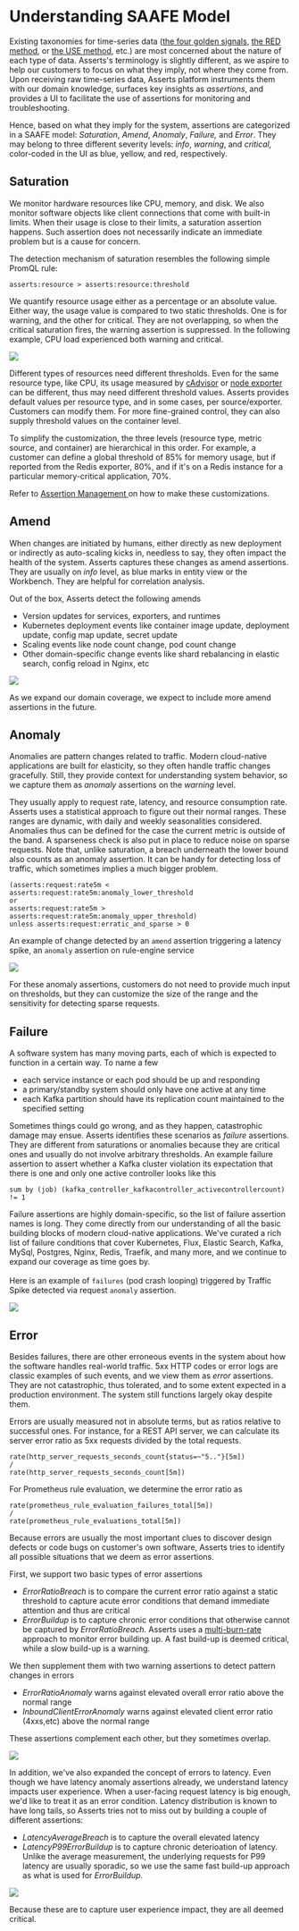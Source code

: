 # Understanding SAAFE Model

Existing taxonomies for time-series data ([the four golden signals](https://sre.google/sre-book/monitoring-distributed-systems/), [the RED method](https://www.weave.works/blog/the-red-method-key-metrics-for-microservices-architecture/), or [the USE method](https://www.brendangregg.com/usemethod.html), etc.) are most concerned about the nature of each type of data. Asserts's terminology is slightly different, as we aspire to help our customers to focus on what they imply, not where they come from. Upon receiving raw time-series data, Asserts platform instruments them with our domain knowledge, surfaces key insights as _assertions_, and provides a UI to facilitate the use of assertions for monitoring and troubleshooting.&#x20;

Hence, based on what they imply for the system, assertions are categorized in a SAAFE model: _Saturation_, _Amend_, _Anomaly_, _Failure,_ and _Error_. They may belong to three different severity levels: _info_, _warning_, and _critical,_ color-coded in the UI as blue, yellow, and red, respectively.

## Saturation

We monitor hardware resources like CPU, memory, and disk. We also monitor software objects like client connections that come with built-in limits. When their usage is close to their limits, a saturation assertion happens. Such assertion does not necessarily indicate an immediate problem but is a cause for concern.&#x20;

The detection mechanism of saturation resembles the following simple PromQL rule:

```
asserts:resource > asserts:resource:threshold
```

We quantify resource usage either as a percentage or an absolute value. Either way, the usage value is compared to two static thresholds. One is for warning, and the other for critical. They are not overlapping, so when the critical saturation fires, the warning assertion is suppressed. In the following example, CPU load experienced both warning and critical.

![](<.gitbook/assets/image (3).png>)

Different types of resources need different thresholds. Even for the same resource type, like CPU, its usage measured by [cAdvisor](https://github.com/google/cadvisor) or [node exporter](https://github.com/prometheus/node\_exporter) can be different, thus may need different threshold values. Asserts provides default values per resource type, and in some cases, per source/exporter. Customers can modify them. For more fine-grained control, they can also supply threshold values on the container level.

To simplify the customization, the three levels (resource type, metric source, and container) are hierarchical in this order. For example, a customer can define a global threshold of 85% for memory usage, but if reported from the Redis exporter, 80%, and if it's on a Redis instance for a particular memory-critical application, 70%.

Refer to [Assertion Management ](user-guide/assertion-management.md)on how to make these customizations.

## Amend

When changes are initiated by humans, either directly as new deployment or indirectly as auto-scaling kicks in, needless to say, they often impact the health of the system. Asserts captures these changes as amend assertions. They are usually on _info_ level, as blue marks in entity view or the Workbench. They are helpful for correlation analysis.&#x20;

Out of the box, Asserts detect the following amends

* Version updates for services, exporters, and runtimes
* Kubernetes deployment events like container image update, deployment update, config map update, secret update
* Scaling events like node count change, pod count change
* Other domain-specific change events like shard rebalancing in elastic search, config reload in Nginx, etc

![](<.gitbook/assets/Screen Shot 2021-09-21 at 5.58.51 PM.png>)

As we expand our domain coverage, we expect to include more amend assertions in the future.

## Anomaly

Anomalies are pattern changes related to traffic. Modern cloud-native applications are built for elasticity, so they often handle traffic changes gracefully. Still, they provide context for understanding system behavior, so we capture them as _anomaly_ assertions on the _warning_ level.

They usually apply to request rate, latency, and resource consumption rate. Asserts uses a statistical approach to figure out their normal ranges. These ranges are dynamic, with daily and weekly seasonalities considered.  Anomalies thus can be defined for the case the current metric is outside of the band. A sparseness check is also put in place to reduce noise on sparse requests. Note that, unlike saturation, a breach underneath the lower bound also counts as an anomaly assertion. It can be handy for detecting loss of traffic, which sometimes implies a much bigger problem.

```
(asserts:request:rate5m < asserts:request:rate5m:anomaly_lower_threshold
or
asserts:request:rate5m > asserts:request:rate5m:anomaly_upper_threshold)
unless asserts:request:erratic_and_sparse > 0
```

An example of change detected by an `amend` assertion triggering a latency spike, an `anomaly` assertion on rule-engine service

![](<.gitbook/assets/Screen Shot 2021-10-08 at 4.34.05 PM.png>)

For these anomaly assertions, customers do not need to provide much input on thresholds, but they can customize the size of the range and the sensitivity for detecting sparse requests.

## Failure

A software system has many moving parts, each of which is expected to function in a certain way. To name a few

* each service instance or each pod should be up and responding
* a primary/standby system should only have one active at any time
* each Kafka partition should have its replication count maintained to the specified setting

Sometimes things could go wrong, and as they happen, catastrophic damage may ensue. Asserts identifies these scenarios as _failure_ assertions. They are different from saturations or anomalies because they are critical ones and usually do not involve arbitrary thresholds. An example failure assertion to assert whether a Kafka cluster violation its expectation that there is one and only one active controller looks like this

```
sum by (job) (kafka_controller_kafkacontroller_activecontrollercount) != 1
```

Failure assertions are highly domain-specific, so the list of failure assertion names is long. They come directly from our understanding of all the basic building blocks of modern cloud-native applications. We've curated a rich list of failure conditions that cover Kubernetes, Flux, Elastic Search, Kafka, MySql, Postgres, Nginx,  Redis, Traefik, and many more, and we continue to expand our coverage as time goes by.\
\
Here is an example of `failures` (pod crash looping) triggered by Traffic Spike detected via request `anomaly` assertion. &#x20;

![](<.gitbook/assets/Screen Shot 2021-09-21 at 7.02.03 PM.png>)

## Error

Besides failures, there are other erroneous events in the system about how the software handles real-world traffic. 5xx HTTP codes or error logs are classic examples of such events, and we view them as _error_ assertions. They are not catastrophic, thus tolerated, and to some extent expected in a production environment. The system still functions largely okay despite them.&#x20;

Errors are usually measured not in absolute terms, but as ratios relative to successful ones. For instance, for a REST API server, we can calculate its server error ratio as 5xx requests divided by the total requests.

```
rate(http_server_requests_seconds_count{status=~"5.."}[5m])
/
rate(http_server_requests_seconds_count[5m])
```

For Prometheus rule evaluation, we determine the error ratio as

```
rate(prometheus_rule_evaluation_failures_total[5m])
/
rate(prometheus_rule_evaluations_total[5m])
```

Because errors are usually the most important clues to discover design defects or code bugs on customer's own software, Asserts tries to identify all possible situations that we deem as error assertions.&#x20;

First, we support two basic types of error assertions

* _ErrorRatioBreach_ is to compare the current error ratio against a static threshold to capture acute error conditions that demand immediate attention and thus are critical
* _ErrorBuildup_ is to capture chronic error conditions that otherwise cannot be captured by _ErrorRatioBreach_. Asserts uses a [multi-burn-rate](https://sre.google/workbook/alerting-on-slos/) approach to monitor error building up. A fast build-up is deemed critical, while a slow build-up is a warning.

We then supplement them with two warning assertions to detect pattern changes in errors

* _ErrorRatioAnomaly_ warns against elevated overall error ratio above the normal range
* _InboundClientErrorAnomaly_ warns against elevated client error ratio (4xxs,etc) above the normal range

These assertions complement each other, but they sometimes overlap.

![](<.gitbook/assets/image (4).png>)

In addition, we've also expanded the concept of errors to latency. Even though we have latency anomaly assertions already, we understand latency impacts user experience. When a user-facing request latency is big enough, we'd like to treat it as an error condition. Latency distribution is known to have long tails, so Asserts tries not to miss out by building a couple of different assertions:

* _LatencyAverageBreach_  is to capture the overall elevated latency
* _LatencyP99ErrorBuildup_ is to capture chronic deterioation of latency. Unlike the average measurement, the underlying requests for P99 latency are usually sporadic, so we use the same fast build-up approach as what is used for _ErrorBuildup_.&#x20;

![](<.gitbook/assets/image (6) (1) (1).png>)

Because these are to capture user experience impact, they are all deemed critical.&#x20;
